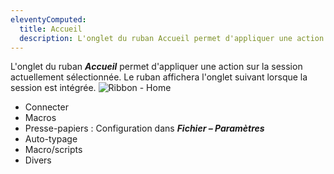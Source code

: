 ```yaml
---
eleventyComputed:
  title: Accueil
  description: L'onglet du ruban Accueil permet d'appliquer une action sur la session actuellement sélectionnée.
---
```

L'onglet du ruban ***Accueil*** permet d'appliquer une action sur la session actuellement sélectionnée. Le ruban affichera l'onglet suivant lorsque la session est intégrée.
![Ribbon - Home](https://cdnweb.devolutions.net/docs/RDMW6032_2024_2.png)

* Connecter
* Macros
* Presse-papiers : Configuration dans ***Fichier – Paramètres***
* Auto-typage
* Macro/scripts
* Divers